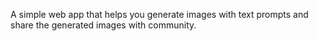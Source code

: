 A simple web app that helps you generate images with text prompts and share the generated images with community.
